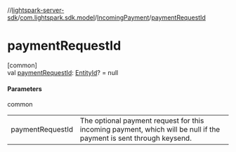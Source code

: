 //[lightspark-server-sdk](../../../index.md)/[com.lightspark.sdk.model](../index.md)/[IncomingPayment](index.md)/[paymentRequestId](payment-request-id.md)

# paymentRequestId

[common]\
val [paymentRequestId](payment-request-id.md): [EntityId](../-entity-id/index.md)? = null

#### Parameters

common

| | |
|---|---|
| paymentRequestId | The optional payment request for this incoming payment, which will be null if the payment is sent through keysend. |
